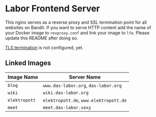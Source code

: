 Labor Frontend Server
=====================

This nginx serves as a reverse proxy and SSL termination point for all websites
on Bandit. If you want to serve HTTP content add the name of your Docker image
to `revproxy.conf` and link your image to `lfe`. Please update this README
after doing so.

[TLS termination](http://www.zdnet.com/article/google-the-nsa-and-the-need-for-locking-down-datacenter-traffic/) is not configured, yet.

Linked Images
-------------

| Image Name    | Server Name                            |
| ------------- | -------------------------------------- |
| `blog`        | `www.das-labor.org`, `das-labor.org`   |
| `wiki`        | `wiki.das-labor.org`                   |
| `elektropott` | `elektropott.de`, `www.elektropott.de` |
| `meet`	| `meet.das-labor.sexy`			 |

